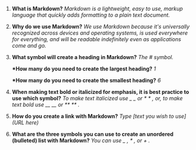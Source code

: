 1. __What is Markdown?__
   *Markdown is a lightweight, easy to use, markup language that quickly adds formatting to a plain text document.*

2. __Why do we use Markdown?__
   *We use Markdown because it's universally recognized across devices and operating systems, is used everywhere for everything, and will be readable indefinitely even as applications come and go.*

3. __What symbol will create a heading in Markdown?__
   *The # symbol.*

   __*How many do you need to create the largest heading?__
   *1*
 
   __*How many do you need to create the smallest heading?__
   *6*
  
4. __When making text bold or italicized for emphasis, it is best practice to use which symbol?__
   *To make text italicized use _ _ or * * , or, to make text bold use __ __ or ** ** .*

5. __How do you create a link with Markdown?__
   *Type [text you wish to use](URL here)*

6. __What are the three symbols you can use to create an unordered (bulleted) list with Markdown?__
   *You can use _ , * , or + .*
